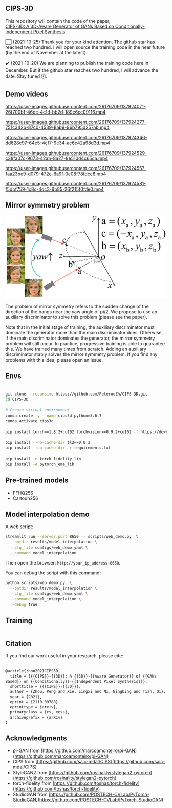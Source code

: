 ## CIPS-3D

This repository will contain the code of the paper, </br > 
[CIPS-3D: A 3D-Aware Generator of GANs Based on Conditionally-Independent Pixel Synthesis](https://arxiv.org/abs/2110.09788).


:white_large_square: (2021-10-25) Thank you for your kind attention. The github star has reached two hundred. I will open source the training code in the near future (by the end of November at the latest). 

:heavy_check_mark: (2021-10-20)  We are planning to publish the training code here in December. But if the github star reaches two hundred, I will advance the date. Stay tuned :clock10:.


## Demo videos

https://user-images.githubusercontent.com/26176709/137924071-26f700b1-46dc-4c1d-bb2d-189e6cc09116.mp4

https://user-images.githubusercontent.com/26176709/137924277-751c342b-87c0-4539-8ab9-96b795d257ab.mp4

https://user-images.githubusercontent.com/26176709/137924346-dd628c97-64e5-4cf7-9e34-ac6c42a98d3d.mp4

https://user-images.githubusercontent.com/26176709/137924529-c38fa07c-9673-42ab-8a27-8e510d4c65ca.mp4

https://user-images.githubusercontent.com/26176709/137924557-1aa23be9-d079-472e-8a9f-0e08f78fdce8.mp4

https://user-images.githubusercontent.com/26176709/137924581-f5dbf759-1c8c-4dc3-9b85-26f215f0fde0.mp4


## Mirror symmetry problem

<img src="./.github/mirror_symm.png" width="800">

The problem of mirror symmetry refers to the sudden change of the direction of the bangs near the yaw angle of pi/2. We propose to use an auxiliary discriminator to solve this problem (please see the paper).

Note that in the initial stage of training, the auxiliary discriminator must dominate the generator more than the main discriminator does. Otherwise, if the main discriminator dominates the generator, the mirror symmetry problem will still occur. In practice, progressive training is able to guarantee this. We have trained many times from scratch. Adding an auxiliary discriminator stably solves the mirror symmetry problem. If you find any problems with this idea, please open an issue. 

## Envs

```bash

git clone --recursive https://github.com/PeterouZh/CIPS-3D.git
cd CIPS-3D

# Create virtual environment
conda create -y --name cips3d python=3.6.7
conda activate cips3d

pip install torch==1.8.2+cu102 torchvision==0.9.2+cu102 -f https://download.pytorch.org/whl/lts/1.8/torch_lts.html

pip install --no-cache-dir tl2==0.0.3
pip install --no-cache-dir -r requirements.txt

pip install -e torch_fidelity_lib
pip install -e pytorch_ema_lib

```

## Pre-trained models

- FFHQ256 []()
- Cartoon256 []()


## Model interpolation demo

A web script: 
```bash
streamlit run --server.port 8650 -- scripts/web_demo.py  \
  --outdir results/model_interpolation \
  --cfg_file configs/web_demo.yaml \
  --command model_interpolation

```
Then open the browser: `http://your_ip_address:8650`.

You can debug the script with this command:
```bash
python scripts/web_demo.py  \
  --outdir results/model_interpolation \
  --cfg_file configs/web_demo.yaml \
  --command model_interpolation \
  --debug True

```

## Training

```bash

```


## Citation

If you find our work useful in your research, please cite:
```

@article{zhou2021CIPS3D,
  title = {{{CIPS}}-{{3D}}: A {{3D}}-{{Aware Generator}} of {{GANs Based}} on {{Conditionally}}-{{Independent Pixel Synthesis}}},
  shorttitle = {{{CIPS}}-{{3D}}},
  author = {Zhou, Peng and Xie, Lingxi and Ni, Bingbing and Tian, Qi},
  year = {2021},
  eprint = {2110.09788},
  eprinttype = {arxiv},
  primaryclass = {cs, eess},
  archiveprefix = {arXiv}
}

```

## Acknowledgments

- pi-GAN from [https://github.com/marcoamonteiro/pi-GAN](https://github.com/marcoamonteiro/pi-GAN)
- CIPS from [https://github.com/saic-mdal/CIPS](https://github.com/saic-mdal/CIPS)
- StyleGAN2 from [https://github.com/rosinality/stylegan2-pytorch](https://github.com/rosinality/stylegan2-pytorch)
- torch-fidelity from [https://github.com/toshas/torch-fidelity](https://github.com/toshas/torch-fidelity)
- StudioGAN from [https://github.com/POSTECH-CVLab/PyTorch-StudioGAN](https://github.com/POSTECH-CVLab/PyTorch-StudioGAN)

